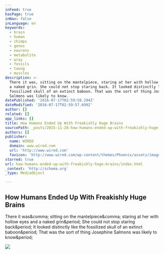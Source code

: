 ```yaml
---
inFeed: true
hasPage: true
inNav: false
inLanguage: en
keywords:
  - brain
  - human
  - chimps
  - genes
  - neurons
  - metabolite
  - wray
  - fossils
  - taung
  - muscles
description: >-
  There it was, sitting on the mantelpiece, staring at her with hollow eyes and
  a naked grin. She could not stop staring back. It looked distinctly like the
  fossilized skull of an extinct baboon. That was the sort of thing Josephine
  Salmons was likely to know.
datePublished: '2016-07-17T02:59:58.294Z'
dateModified: '2016-07-17T02:59:57.699Z'
author: []
related: []
app_links: []
title: How Humans Ended Up With Freakishly Huge Brains
sourcePath: _posts/2015-11-28-how-humans-ended-up-with-freakishly-huge-brains.md
authors: []
publisher:
  name: WIRED
  domain: www.wired.com
  url: 'http://www.wired.com'
  favicon: 'http://www.wired.com/wp-content/themes/Phoenix/assets/images/favicon.ico'
starred: true
url: how-humans-ended-up-with-freakishly-huge-brains/index.html
_context: 'http://schema.org'
_type: MediaObject

---
```

<article style=""><h1>How Humans Ended Up With Freakishly Huge Brains</h1><p>There it was&amp;comma; sitting on the mantelpiece&amp;comma; staring at her with hollow eyes and a naked grin&amp;period; She could not stop staring back&amp;period; It looked distinctly like the fossilized skull of an extinct baboon&amp;period; That was the sort of thing Josephine Salmons was likely to know&amp;period;</p><img src="http://www.wired.com/wp-content/uploads/2015/11/GettyImages-100390210_HPA-1200x630-e1448397344516.jpg" /></article>